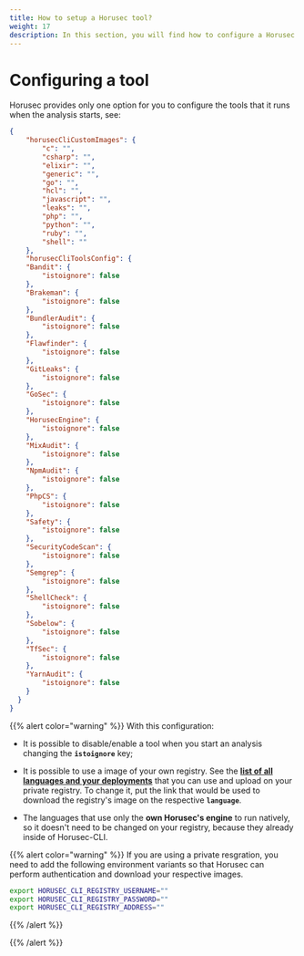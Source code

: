 ```yaml
---
title: How to setup a Horusec tool?
weight: 17
description: In this section, you will find how to configure a Horusec tool.
---
```


# **Configuring a tool**

Horusec provides only one option for you to configure the tools that it runs when the analysis starts, see:

```json
{
    "horusecCliCustomImages": {
        "c": "",
        "csharp": "",
        "elixir": "",
        "generic": "",
        "go": "",
        "hcl": "",
        "javascript": "",
        "leaks": "",
        "php": "",
        "python": "",
        "ruby": "",
        "shell": ""
    },
    "horusecCliToolsConfig": {
    "Bandit": {
        "istoignore": false
    },
    "Brakeman": {
        "istoignore": false
    },
    "BundlerAudit": {
        "istoignore": false
    },
    "Flawfinder": {
        "istoignore": false
    },
    "GitLeaks": {
        "istoignore": false
    },
    "GoSec": {
        "istoignore": false
    },
    "HorusecEngine": {
        "istoignore": false
    },
    "MixAudit": {
        "istoignore": false
    },
    "NpmAudit": {
        "istoignore": false
    },
    "PhpCS": {
        "istoignore": false
    },
    "Safety": {
        "istoignore": false
    },
    "SecurityCodeScan": {
        "istoignore": false
    },
    "Semgrep": {
        "istoignore": false
    },
    "ShellCheck": {
        "istoignore": false
    },
    "Sobelow": {
        "istoignore": false
    },
    "TfSec": {
        "istoignore": false
    },
    "YarnAudit": {
        "istoignore": false
    }
  }
}
```

{{% alert color="warning" %}}
With this configuration:

* It is possible to disable/enable a tool when you start an analysis changing the **`istoignore`** key;

* It is possible to use a image of your own registry. See the [**list of all languages and your deployments**](https://github.com/ZupIT/horusec/tree/main/internal/services/formatters) that you can use and upload on your private registry. To change it, put the link that would be used to download the registry's image on the respective **`language`**.

* The languages that use only the **own Horusec's engine** to run natively, so it doesn't need to be changed on your registry, because they already inside of Horusec-CLI.

{{% alert color="warning" %}}
If you are using a private resgration, you need to add the following environment variants so that Horusec can perform authentication and download your respective images.
```bash
export HORUSEC_CLI_REGISTRY_USERNAME=""
export HORUSEC_CLI_REGISTRY_PASSWORD=""
export HORUSEC_CLI_REGISTRY_ADDRESS=""
```
{{% /alert %}}

{{% /alert %}}